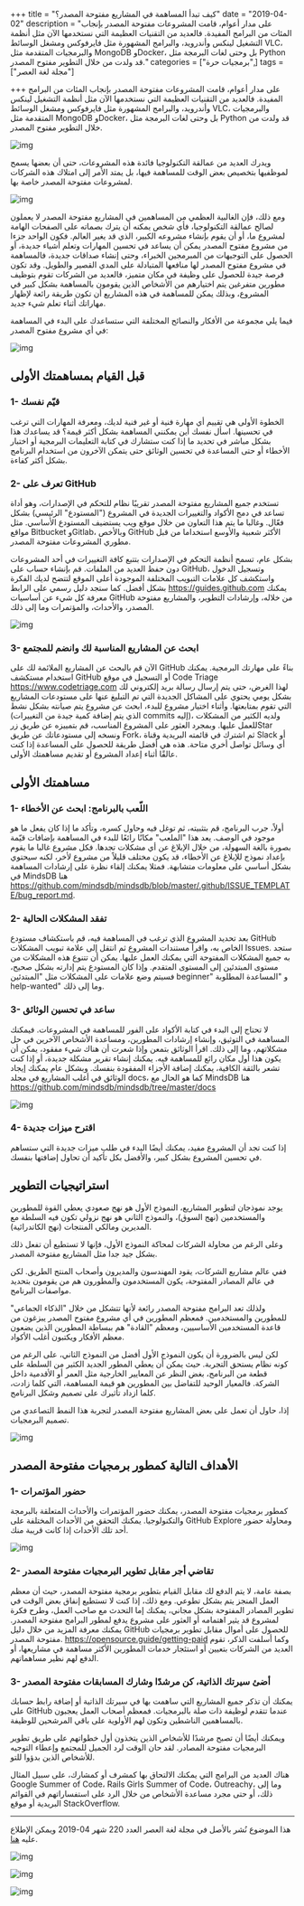+++
title = "كيف تبدأ المساهمة في المشاريع مفتوحة المصدر؟"
date = "2019-04-02"
description = "على مدار أعوام، قامت المشروعات مفتوحة المصدر بإنجاب المئات من البرامج المفيدة. فالعديد من التقنيات العظيمة التي نستخدمها الآن مثل أنظمة التشغيل لينكس وأندرويد، والبرامج المشهورة مثل فايرفوكس ومشغل الوسائط VLC، والبرمجيات المتقدمة مثل MongoDB وDocker، بل وحتى لغات البرمجة مثل Python قد ولدت من خلال التطوير مفتوح المصدر."
categories = ["برمجيات حرة",]
tags = ["مجلة لغة العصر"]

+++
على مدار أعوام، قامت المشروعات مفتوحة المصدر بإنجاب المئات من البرامج المفيدة. فالعديد من التقنيات العظيمة التي نستخدمها الآن مثل أنظمة التشغيل لينكس وأندرويد، والبرامج المشهورة مثل فايرفوكس ومشغل الوسائط VLC، والبرمجيات المتقدمة مثل MongoDB وDocker، بل وحتى لغات البرمجة مثل Python قد ولدت من خلال التطوير مفتوح المصدر.

![img](thumbnail-0.png)

ويدرك العديد من عمالقة التكنولوجيا فائدة هذه المشروعات، حتى أن بعضها يسمح لموظفيها بتخصيص بعض الوقت للمساهمة فيها، بل يمتد الأمر إلى امتلاك هذه الشركات لمشروعات مفتوحة المصدر خاصة بها.

![img](images/1.png)

ومع ذلك، فإن الغالبية العظمي من المساهمين في المشاريع مفتوحة المصدر لا يعملون لصالح عمالقة التكنولوجيا، فأي شخص يمكنه أن يترك بصماته على الصفحات الهامة لمشروع ما، أو أن يقوم بإنشاء مشروعه الكبير، الذي قد يغير العالم. فكون الواحد جزءا من مشروع مفتوح المصدر يمكن أن يساعد في تحسين المهارات وتعلم أشياء جديدة، أو الحصول على التوجيهات من المبرمجين الخبراء، وحتى إنشاء صداقات جديدة، فالمساهمة في مشروع مفتوح المصدر لها منافعها المتبادلة على المدي القصير والطويل. وقد تكون فرصة جيدة للحصول على وظيفة في مكان متميز، فالعديد من الشركات تقوم بتوظيف مطورين متفرغين يتم اختيارهم من الأشخاص الذين يقومون بالمساهمة بشكل كبير في المشروع، وبذلك يمكن للمساهمة في هذه المشاريع أن تكون طريقة رائعة لإظهار مهاراتك أثناء تعلم شيء جديد.

فيما يلي مجموعة من الأفكار والنصائح المختلفة التي ستساعدك على البدء في المساهمة في أي مشروع مفتوح المصدر:

![img](images/2.png)

## قبل القيام بمساهمتك الأولى

### 1- قيّم نفسك

الخطوة الأولى هي تقييم أي مهارة فنية أو غير فنية لديك، ومعرفة المهارات التي ترغب في تحسينها. اسأل نفسك أين يمكنني المساهمة بشكل أكثر قيمة؟ قد يساعدك هذا بشكل مباشر في تحديد ما إذا كنت ستشارك في كتابة التعليمات البرمجية أو اختبار الأخطاء أو حتى المساعدة في تحسين الوثائق حتى يتمكن الآخرون من استخدام البرنامج بشكل أكثر كفاءة.

### 2- تعرف على GitHub

تستخدم جميع المشاريع مفتوحة المصدر تقريبًا نظام للتحكم في الإصدارات، وهو أداة تساعد في دمج الأكواد والتغييرات الجديدة في المشروع ("المستودع" الرئيسي) بشكل فعّال. وغالبا ما يتم هذا التعاون من خلال موقع ويب يستضيف المستودع الأساسي. مثل مواقع Bitbucket وGitlab، وبالأخص GitHub الأكثر شعبية والأوسع استخداما من قبل مطوري المشروعات مفتوحة المصدر.

بشكل عام، تسمح أنظمة التحكم في الإصدارات بتتبع كافة التغييرات في أحد المشروعات دون حفظ العديد من الملفات. قم بإنشاء حساب على GitHub، وتسجيل الدخول واستكشف كل علامات التبويب المختلفة الموجودة أعلى الموقع لتتضح لديك الفكرة بشكل أفضل. كما ستجد دليل رسمي على الرابط https://guides.github.com يمكنك معرفة كل شيء عن أساسيات GitHub من خلاله، وإرشادات التطوير، والمشاريع مفتوحة المصدر، والأحداث، والمؤتمرات وما إلى ذلك.

![img](images/3.png)

### 3- ابحث عن المشاريع المناسبة لك وانضم للمجتمع

الآن قم بالبحث عن المشاريع الملائمة لك على GitHub بناءً على مهارتك البرمجية. يمكنك استخدام مستكشف GitHub أو التسجيل في موقع Code Triage https://www.codetriage.com لهذا الغرض، حتى يتم إرسال رسالة بريد إلكتروني لك بشكل يومي يحتوي على المشاكل الجديدة التي تم التبليغ عنها على مستودعات المشاريع التي تقوم بمتابعتها. وأثناء اختيار مشروع للبدء، ابحث عن مشروع يتم صيانته بشكل نشط (الذي يتم إضافة كمية جيدة من التغييرات commits إليه)، ولديه الكثير من المشكلات للعمل عليها. وبمجرد العثور على المشروع المناسب، قم بتمييزه عن طريق زرStar ونسخه إلى مستودعاتك عن طريق Fork، ثم اشترك في قائمته البريدية وقناة Slack أو أي وسائل تواصل أخري متاحة. هذه هي أفضل طريقة للحصول على المساعدة إذا كنت عالقًا أثناء إعداد المشروع أو تقديم مساهمتك الأولى.

## مساهمتك الأولى

### 1- اللّعب بالبرنامج: ابحث عن الأخطاء

أولاً، جرب البرنامج، قم بتثبيته، ثم توغل فيه وحاول كسره، وتأكد ما إذا كان يفعل ما هو موجود في الوصف. يعد هذا "الملعب" مكانًا رائعًا للبدء في المساهمة بإضافات قيّمة بصورة بالغة السهولة، من خلال الإبلاغ عن أي مشكلات تجدها. فكل مشروع غالبا ما يقوم بإعداد نموذج للإبلاغ عن الأخطاء، قد يكون مختلف قليلاً من مشروع لأخر، لكنه سيحتوي بشكل أساسي على معلومات متشابهة. فمثلا يمكنك إلقاء نظرة على إرشادات المساهمة في MindsDB هنا https://github.com/mindsdb/mindsdb/blob/master/.github/ISSUE_TEMPLATE/bug_report.md.

### 2- تفقد المشكلات الحالية

بعد تحديد المشروع الذي ترغب في المساهمة فيه، قم باستكشاف مستودع GitHub الخاص به، واقرأ مستندات المشروع ثم انتقل إلى علامة تبويب المشكلات Issues. ستجد به جميع المشكلات المفتوحة التي يمكنك العمل عليها. يمكن أن تتنوع هذه المشكلات من مستوى المبتدئين إلى المستوى المتقدم. وإذا كان المستودع يتم إدارته بشكل صحيح، فسيتم وضع علامات على المشكلات مثل "المبتدئين beginner" و "المساعدة المطلوبة help-wanted" وما إلى ذلك.

### 3- ساعد في تحسين الوثائق

لا تحتاج إلى البدء في كتابة الأكواد على الفور للمساهمة في المشروعات. فيمكنك المساهمة في التوثيق، وإنشاء إرشادات المطورين، ومساعدة الأشخاص الآخرين في حل مشكلاتهم، وما إلى ذلك. اقرأ الوثائق بتمعن وإذا شعرت أن هناك شيء مفقود، يمكن أن يكون هذا أول مكان رائع للمساهمة فيه. يمكنك إنشاء تقرير مشكلة جديدة، أو إذا كنت تشعر بالثقة الكافية، يمكنك إضافة الأجزاء المفقودة بنفسك. وبشكل عام يمكنك إيجاد الوثائق في أغلب المشاريع في مجلد docs، كما هو الحال مع MindsDB هنا https://github.com/mindsdb/mindsdb/tree/master/docs

![img](images/4.png)

### 4- اقترح ميزات جديدة

إذا كنت تجد أن المشروع مفيد، يمكنك أيضًا البدء في طلب ميزات جديدة التي ستساهم في تحسين المشروع بشكل كبير، والأفضل بكل تأكيد أن تحاول إضافتها بنفسك.

## استراتيجيات التطوير

يوجد نموذجان لتطوير المشاريع، النموذج الأول هو نهج صعودي يعطي القوة للمطورين والمستخدمين (نهج السوق)، والنموذج الثاني هو نهج نزولي تكون فيه السلطة مع المديرين ومالكي المنتجات (نهج الكاتدرائية).

وعلى الرغم من محاولة الشركات لمحاكة النموذج الأول، فإنها لا تستطيع أن تفعل ذلك بشكل جيد جدا مثل المشاريع مفتوحة المصدر.

ففي عالم مشاريع الشركات، يقود المهندسون والمديرون وأصحاب المنتج الطريق. لكن في عالم المصادر المفتوحة، يكون المستخدمون والمطورون هم من يقومون بتحديد مواصفات البرنامج.

ولذلك تعد البرامج مفتوحة المصدر رائعة لأنها تتشكل من خلال "الذكاء الجماعي" للمطورين والمستخدمين. فمعظم المطورين في أي مشروع مفتوح المصدر يبزغون من قاعدة المستخدمين الأساسيين، ومعظم "القادة" هم ببساطة المطورين الذين يضعون معظم الأفكار ويكتبون أغلب الأكواد.

لكن ليس بالضرورة أن يكون النموذج الأول أفضل من النموذج الثاني، على الرغم من كونه نظام يستحق التجربة. حيث يمكن أن يعطي المطور الجديد الكثير من السلطة على قطعة من البرنامج، بغض النظر عن المعايير الخارجية مثل العمر أو الأقدمية داخل الشركة. فالمعيار الوحيد للتفاضل بين المطورين هو قيمة المساهمة، التي كلما زادت، كلما ازداد تأثيرك على تصميم وشكل البرنامج.

إذا، حاول أن تعمل على بعض المشاريع مفتوحة المصدر لتجربة هذا النمط التصاعدي من تصميم البرمجيات.

![img](images/5.png)

## الأهداف التالية كمطور برمجيات مفتوحة المصدر

### 1- حضور المؤتمرات

كمطور برمجيات مفتوحة المصدر، يمكنك حضور المؤتمرات والأحداث المتعلقة بالبرمجة والتكنولوجيا. يمكنك التحقق من الأحداث المختلفة على GitHub Explore ومحاولة حضور أحد تلك الأحداث إذا كانت قريبة منك.

![img](images/6.png)

### 2- تقاضي أجر مقابل تطوير البرمجيات مفتوحة المصدر

بصفة عامة، لا يتم الدفع لك مقابل القيام بتطوير برمجية مفتوحة المصدر، حيث أن معظم العمل المنجز يتم بشكل تطوعي. ومع ذلك، إذا كنت لا تستطيع إنفاق بعض الوقت في تطوير المصادر المفتوحة بشكل مجاني، يمكنك إما التحدث مع صاحب العمل، وطرح فكرة لمشروع قد يثير اهتمامه أو العثور على مشروع يدفع لمطور البرامج مفتوحة المصدر. يمكنك معرفة المزيد من خلال دليل GitHub للحصول على أموال مقابل تطوير برمجيات مفتوحة المصدر. https://opensource.guide/getting-paid وكما أسلفت الذكر، تقوم العديد من الشركات بتعيين أو استئجار خدمات المطورين الأكثر مساهمة في مشاريعها، أو الدفع لهم نظير مساهماتهم.

### 3- أضئ سيرتك الذاتية، كن مرشدًا وشارك المسابقات مفتوحة المصدر

يمكنك أن تذكر جميع المشاريع التي ساهمت بها في سيرتك الذاتية أو إضافة رابط حسابك على GitHub عندما تتقدم لوظيفة ذات صلة بالبرمجيات. فمعظم أصحاب العمل يعجبون بالمساهمين الناشطين وتكون لهم الأولوية على باقي المرشحين للوظيفة.

ويمكنك أيضًا أن تصبح مرشدًا للأشخاص الذين يتخذون أول خطواتهم على طريق تطوير البرمجيات مفتوحة المصادر. لقد حان الوقت لرد الجميل للمجتمع وإعطاء التوجيه للأشخاص الذين بدؤوا للتو.

هناك العديد من البرامج التي يمكنك الالتحاق بها كمشرف أو كمشارك، على سبيل المثال Google Summer of Code، Rails Girls Summer of Code، Outreachy، وما إلى ذلك، أو حتى مجرد مساعدة الأشخاص من خلال الرد على استفساراتهم في القوائم البريدية أو موقع StackOverflow.

---

هذا الموضوع نُشر باﻷصل في مجلة لغة العصر العدد 220 شهر 04-2019 ويمكن الإطلاع عليه [هنا](https://drive.google.com/file/d/1TRP4UQVpJul4F4tLGDnIv8iY44Y4t5WA/view?usp=sharing).

![img](images/220-4.png)

![img](images/220-5.png)

![img](images/220-6.png)
